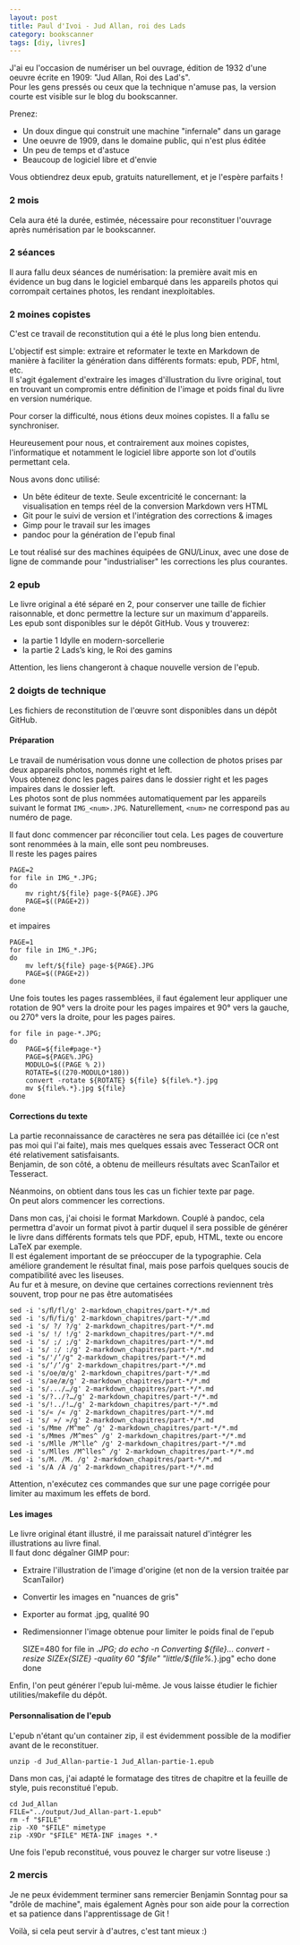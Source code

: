 ```yaml
---
layout: post
title: Paul d'Ivoi - Jud Allan, roi des Lads
category: bookscanner
tags: [diy, livres]
---
```


J'ai eu l'occasion de numériser un bel ouvrage, édition de 1932 d'une oeuvre écrite en 1909: "Jud Allan, Roi des Lad's".  
Pour les gens pressés ou ceux que la technique n'amuse pas, la version courte est visible sur le blog du bookscanner.

Prenez:  

* Un doux dingue qui construit une machine "infernale" dans un garage
* Une oeuvre de 1909, dans le domaine public, qui n'est plus éditée
* Un peu de temps et d'astuce
* Beaucoup de logiciel libre et d'envie

Vous obtiendrez deux epub, gratuits naturellement, et je l'espère parfaits !

### 2 mois

Cela aura été la durée, estimée, nécessaire pour reconstituer l'ouvrage après numérisation par le bookscanner.

### 2 séances

Il aura fallu deux séances de numérisation: la première avait mis en évidence un bug dans le logiciel embarqué dans les appareils photos qui corrompait certaines photos, les rendant inexploitables.

### 2 moines copistes

C'est ce travail de reconstitution qui a été le plus long bien entendu.

L'objectif est simple: extraire et reformater le texte en Markdown de manière à faciliter la génération dans différents formats: epub, PDF, html, etc.  
Il s'agit également d'extraire les images d'illustration du livre original, tout en trouvant un compromis entre définition de l'image et poids final du livre en version numérique.

Pour corser la difficulté, nous étions deux moines copistes. Il a fallu se synchroniser.

Heureusement pour nous, et contrairement aux moines copistes, l'informatique et notamment le logiciel libre apporte son lot d'outils permettant cela.

Nous avons donc utilisé:

* Un bête éditeur de texte. Seule excentricité le concernant: la visualisation en temps réel de la conversion Markdown vers HTML
* Git pour le suivi de version et l'intégration des corrections & images
* Gimp pour le travail sur les images
* pandoc pour la génération de l'epub final

Le tout réalisé sur des machines équipées de GNU/Linux, avec une dose de ligne de commande pour "industrialiser" les corrections les plus courantes.

### 2 epub

Le livre original a été séparé en 2, pour conserver une taille de fichier raisonnable, et donc permettre la lecture sur un maximum d'appareils.  
Les epub sont disponibles sur le dépôt GitHub. Vous y trouverez:

* la partie 1 Idylle en modern-sorcellerie
* la partie 2 Lads’s king, le Roi des gamins

Attention, les liens changeront à chaque nouvelle version de l'epub.

### 2 doigts de technique

Les fichiers de reconstitution de l'œuvre sont disponibles dans un dépôt GitHub.

#### Préparation

Le travail de numérisation vous donne une collection de photos prises par deux appareils photos, nommés right et left.  
Vous obtenez donc les pages paires dans le dossier right et les pages impaires dans le dossier left.  
Les photos sont de plus nommées automatiquement par les appareils suivant le format `IMG_<num>.JPG`. Naturellement, `<num>` ne correspond pas au numéro de page.

Il faut donc commencer par réconcilier tout cela. Les pages de couverture sont renommées à la main, elle sont peu nombreuses.  
Il reste les pages paires

    PAGE=2
    for file in IMG_*.JPG;
    do
        mv right/${file} page-${PAGE}.JPG
        PAGE=$((PAGE+2))
    done

et impaires

    PAGE=1
    for file in IMG_*.JPG;
    do
        mv left/${file} page-${PAGE}.JPG
        PAGE=$((PAGE+2))
    done

Une fois toutes les pages rassemblées, il faut également leur appliquer une rotation de 90° vers la droite pour les pages impaires et 90° vers la gauche, ou 270° vers la droite, pour les pages paires.

    for file in page-*.JPG;
    do
        PAGE=${file#page-*}
        PAGE=${PAGE%.JPG}
        MODULO=$((PAGE % 2))
        ROTATE=$((270-MODULO*180))
        convert -rotate ${ROTATE} ${file} ${file%.*}.jpg
        mv ${file%.*}.jpg ${file}
    done

#### Corrections du texte

La partie reconnaissance de caractères ne sera pas détaillée ici (ce n'est pas moi qui l'ai faite), mais mes quelques essais avec Tesseract OCR ont été relativement satisfaisants.  
Benjamin, de son côté, a obtenu de meilleurs résultats avec ScanTailor et Tesseract.  

Néanmoins, on obtient dans tous les cas un fichier texte par page.  
On peut alors commencer les corrections.

Dans mon cas, j'ai choisi le format Markdown. Couplé à pandoc, cela permettra d'avoir un format pivot à partir duquel il sera possible de générer le livre dans différents formats tels que PDF, epub, HTML, texte ou encore LaTeX par exemple.  
Il est également important de se préoccuper de la typographie. Cela améliore grandement le résultat final, mais pose parfois quelques soucis de compatibilité avec les liseuses.  
Au fur et à mesure, on devine que certaines corrections reviennent très souvent, trop pour ne pas être automatisées

    sed -i 's/ﬂ/fl/g' 2-markdown_chapitres/part-*/*.md
    sed -i 's/ﬁ/fi/g' 2-markdown_chapitres/part-*/*.md
    sed -i 's/ ?/ ?/g' 2-markdown_chapitres/part-*/*.md
    sed -i 's/ !/ !/g' 2-markdown_chapitres/part-*/*.md
    sed -i 's/ ;/ ;/g' 2-markdown_chapitres/part-*/*.md
    sed -i 's/ :/ :/g' 2-markdown_chapitres/part-*/*.md
    sed -i "s/'/’/g" 2-markdown_chapitres/part-*/*.md
    sed -i 's/‘/’/g' 2-markdown_chapitres/part-*/*.md
    sed -i 's/oe/œ/g' 2-markdown_chapitres/part-*/*.md
    sed -i 's/ae/æ/g' 2-markdown_chapitres/part-*/*.md
    sed -i 's/.../…/g' 2-markdown_chapitres/part-*/*.md
    sed -i 's/?../?…/g' 2-markdown_chapitres/part-*/*.md
    sed -i 's/!../!…/g' 2-markdown_chapitres/part-*/*.md
    sed -i 's/« /« /g' 2-markdown_chapitres/part-*/*.md
    sed -i 's/ »/ »/g' 2-markdown_chapitres/part-*/*.md
    sed -i 's/Mme /M^me^ /g' 2-markdown_chapitres/part-*/*.md
    sed -i 's/Mmes /M^mes^ /g' 2-markdown_chapitres/part-*/*.md
    sed -i 's/Mlle /M^lle^ /g' 2-markdown_chapitres/part-*/*.md
    sed -i 's/Mlles /M^lles^ /g' 2-markdown_chapitres/part-*/*.md
    sed -i 's/M. /M. /g' 2-markdown_chapitres/part-*/*.md
    sed -i 's/A /À /g' 2-markdown_chapitres/part-*/*.md

Attention, n'exécutez ces commandes que sur une page corrigée pour limiter au maximum les effets de bord.

#### Les images

Le livre original étant illustré, il me paraissait naturel d'intégrer les illustrations au livre final.  
Il faut donc dégaîner GIMP pour:

* Extraire l'illustration de l'image d'origine (et non de la version traitée par ScanTailor)
* Convertir les images en "nuances de gris"
* Exporter au format .jpg, qualité 90
* Redimensionner l'image obtenue pour limiter le poids final de l'epub

    SIZE=480
    for file in *.JPG; do
       echo -n Converting ${file}...
       convert -resize ${SIZE}x${SIZE} -quality 60 "$file" "little/${file%.*}.jpg"
       echo done
    done

Enfin, l'on peut générer l'epub lui-même. Je vous laisse étudier le fichier utilities/makefile du dépôt.

#### Personnalisation de l'epub

L'epub n'étant qu'un container zip, il est évidemment possible de la modifier avant de le reconstituer.

    unzip -d Jud_Allan-partie-1 Jud_Allan-partie-1.epub

Dans mon cas, j'ai adapté le formatage des titres de chapitre et la feuille de style, puis reconstitué l'epub.

    cd Jud_Allan
    FILE="../output/Jud_Allan-part-1.epub"
    rm -f "$FILE"
    zip -X0 "$FILE" mimetype
    zip -X9Dr "$FILE" META-INF images *.*

Une fois l'epub reconstitué, vous pouvez le charger sur votre liseuse :)

### 2 mercis

Je ne peux évidemment terminer sans remercier Benjamin Sonntag pour sa "drôle de machine", mais également Agnès pour son aide pour la correction et sa patience dans l'apprentissage de Git !

Voilà, si cela peut servir à d'autres, c'est tant mieux :)
